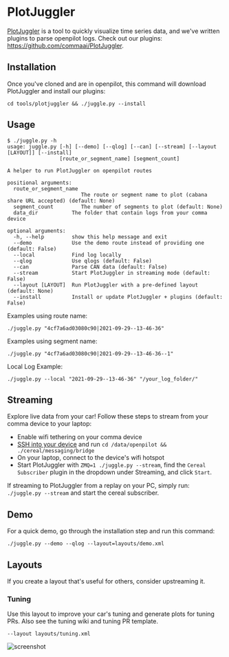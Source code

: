 # PlotJuggler

[PlotJuggler](https://github.com/facontidavide/PlotJuggler) is a tool to quickly visualize time series data, and we've written plugins to parse openpilot logs. Check out our plugins: https://github.com/commaai/PlotJuggler.

## Installation

Once you've cloned and are in openpilot, this command will download PlotJuggler and install our plugins:

`cd tools/plotjuggler && ./juggle.py --install`

## Usage

```
$ ./juggle.py -h
usage: juggle.py [-h] [--demo] [--qlog] [--can] [--stream] [--layout [LAYOUT]] [--install]
                 [route_or_segment_name] [segment_count]

A helper to run PlotJuggler on openpilot routes

positional arguments:
  route_or_segment_name
                        The route or segment name to plot (cabana share URL accepted) (default: None)
  segment_count         The number of segments to plot (default: None)
  data_dir           The folder that contain logs from your comma device

optional arguments:
  -h, --help         show this help message and exit
  --demo             Use the demo route instead of providing one (default: False)
  --local            Find log locally
  --qlog             Use qlogs (default: False)
  --can              Parse CAN data (default: False)
  --stream           Start PlotJuggler in streaming mode (default: False)
  --layout [LAYOUT]  Run PlotJuggler with a pre-defined layout (default: None)
  --install          Install or update PlotJuggler + plugins (default: False)
```

Examples using route name:

`./juggle.py "4cf7a6ad03080c90|2021-09-29--13-46-36"`

Examples using segment name:

`./juggle.py "4cf7a6ad03080c90|2021-09-29--13-46-36--1"`

Local Log Example:

`./juggle.py --local "2021-09-29--13-46-36" "/your_log_folder/"`

## Streaming

Explore live data from your car! Follow these steps to stream from your comma device to your laptop:
- Enable wifi tethering on your comma device
- [SSH into your device](https://github.com/commaai/openpilot/wiki/SSH) and run `cd /data/openpilot && ./cereal/messaging/bridge`
- On your laptop, connect to the device's wifi hotspot
- Start PlotJuggler with `ZMQ=1 ./juggle.py --stream`, find the `Cereal Subscriber` plugin in the dropdown under Streaming, and click `Start`.

If streaming to PlotJuggler from a replay on your PC, simply run: `./juggle.py --stream` and start the cereal subscriber.

## Demo

For a quick demo, go through the installation step and run this command:

`./juggle.py --demo --qlog --layout=layouts/demo.xml`

## Layouts

If you create a layout that's useful for others, consider upstreaming it.

### Tuning

Use this layout to improve your car's tuning and generate plots for tuning PRs. Also see the tuning wiki and tuning PR template.

`--layout layouts/tuning.xml`


![screenshot](https://i.imgur.com/cizHCH3.png)
